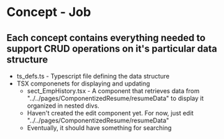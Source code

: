 # Concept - Job

## Each concept contains everything needed to support CRUD operations on it's particular data structure
* ts_defs.ts - Typescript file defining the data structure
* TSX componenets for displaying and updating
	* sect_EmpHistory.tsx - A component that retrieves data from "../../pages/ComponentizedResume/resumeData" to display it organized in nested divs.
	* Haven't created the edit component yet.  For now, just edit "../../pages/ComponentizedResume/resumeData"
	*  Eventually, it should have something for searching
